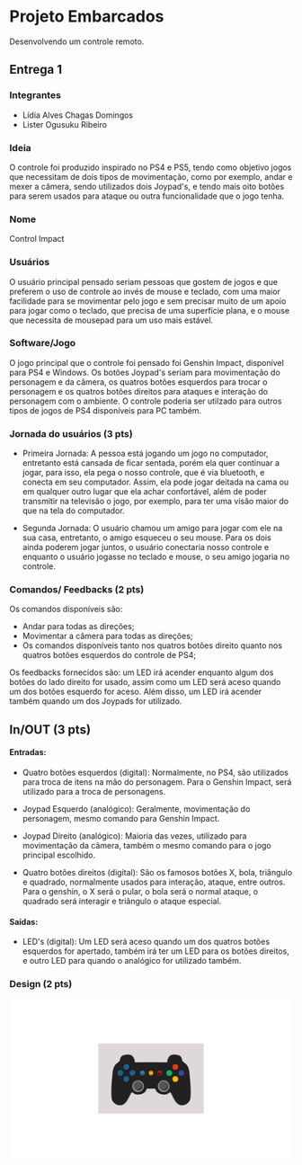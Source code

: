 # Projeto Embarcados

Desenvolvendo um controle remoto.

## Entrega 1

### Integrantes

- Lídia Alves Chagas Domingos
- Lister Ogusuku Ribeiro

### Ideia

O controle foi produzido inspirado no PS4 e PS5, tendo como objetivo jogos que necessitam de dois tipos de movimentação, como por exemplo, andar e mexer a câmera, sendo utilizados dois Joypad's, e tendo mais oito botôes para serem usados para ataque ou outra funcionalidade que o jogo tenha.

### Nome

Control Impact

### Usuários 

O usuário principal pensado seriam pessoas que gostem de jogos e que preferem o uso de controle ao invés de mouse e teclado, com uma maior facilidade para se movimentar pelo jogo e sem precisar muito de um apoio para jogar como o teclado, que precisa de uma superfície plana, e o mouse que necessita de mousepad para um uso mais estável. 

### Software/Jogo 

O jogo principal que o controle foi pensado foi Genshin Impact, disponível para PS4 e Windows. Os botões Joypad's seriam para movimentação do personagem e da câmera, os quatros botões esquerdos para trocar o personagem e os quatros botões direitos para ataques e interação do personagem com o ambiente. O controle poderia ser utilzado para outros tipos de jogos de PS4 disponíveis para PC também. 

### Jornada do usuários (3 pts)

- Primeira Jornada: A pessoa está jogando um jogo no computador, entretanto está cansada de ficar sentada, porém ela quer continuar a jogar, para isso, ela pega o nosso controle, que é via bluetooth, e conecta em seu computador. Assim, ela pode jogar deitada na cama ou em qualquer outro lugar que ela achar confortável, além de poder transmitir na televisão o jogo, por exemplo, para ter uma visão maior do que na tela do computador.

- Segunda Jornada: O usuário chamou um amigo para jogar com ele na sua casa, entretanto, o amigo esqueceu o seu mouse. Para os dois ainda poderem jogar juntos, o usuário conectaria nosso controle e enquanto o usuário jogasse no teclado e mouse, o seu amigo jogaria no controle.

### Comandos/ Feedbacks (2 pts)

Os comandos disponíveis são:
- Andar para todas as direções;
- Movimentar a câmera para todas as direções;
- Os comandos disponíveis tanto nos quatros botões direito quanto nos quatros botões esquerdos do controle de PS4;

Os feedbacks fornecidos são: um LED irá acender enquanto algum dos botões do lado direito for usado, assim como um LED será aceso quando um dos botões esquerdo for aceso. Além disso, um LED irá acender também quando um dos Joypads for utilizado.

## In/OUT (3 pts)

#### Entradas:

- Quatro botões esquerdos (digital): Normalmente, no PS4, são utilizados para troca de itens na mão do personagem. Para o Genshin Impact, será utilizado para a troca de personagens.

- Joypad Esquerdo (analógico): Geralmente, movimentação do personagem, mesmo comando para Genshin Impact.

- Joypad Direito (analógico): Maioria das vezes, utilizado para movimentação da câmera, também o mesmo comando para o jogo principal escolhido.

- Quatro botões direitos (digital): São os famosos botões X, bola, triângulo e quadrado, normalmente usados para interação, ataque, entre outros. Para o genshin, o X será o pular, o bola será o normal ataque, o quadrado será interagir e triângulo o ataque especial.

#### Saídas:

- LED's (digital): Um LED será aceso quando um dos quatros botões esquerdos for apertado, também irá ter um LED para os botões direitos, e outro LED para quando o analógico for utilizado também. 

### Design (2 pts)

![Controle](controle.png)

